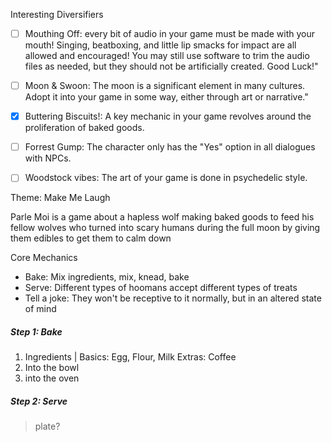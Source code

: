 Interesting Diversifiers

- [ ] Mouthing Off: every bit of audio in your game must be made with your mouth! Singing, beatboxing, and little lip smacks for impact are all allowed and encouraged!
You may still use software to trim the audio files as needed, but they should not be artificially created. Good Luck!"
- [ ] Moon & Swoon: The moon is a significant element in many cultures. Adopt it into your game in some way, either through art or narrative."
- [x] Buttering Biscuits!: A key mechanic in your game revolves around the proliferation of baked goods.
- [ ] Forrest Gump: The character only has the "Yes" option in all dialogues with NPCs.
- [ ] Woodstock vibes: The art of your game is done in psychedelic style.


Theme: Make Me Laugh

Parle Moi is a game about a hapless wolf making baked goods to feed his fellow wolves who turned
into scary humans during the full moon by giving them edibles to get them to calm down

Core Mechanics
- Bake: Mix ingredients, mix, knead, bake
- Serve: Different types of hoomans accept different types of treats
- Tell a joke: They won't be receptive to it normally, but in an altered state of mind


##### Step 1: Bake

1. Ingredients |
Basics: Egg, Flour, Milk
Extras: Coffee
2. Into the bowl
3. into the oven


##### Step 2: Serve
> plate?



